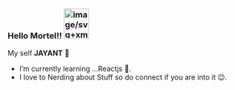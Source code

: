 ### Hello Mortel!! <img src="https://cdn.pixabay.com/photo/2016/08/16/10/18/dragon-1597583_960_720.png" width="50" height="60" alt="image/svg+xml"></img>
My self __JAYANT__ 👦
- I’m currently learning ...Reactjs 🤠.
- I love to Nerding about Stuff so do connect if you are into it 😉.
<!--
**ryuk-jayant/ryuk-jayant** is a ✨ _special_ ✨ repository because its `README.md` (this file) appears on your GitHub profile.

Here are some ideas to get you started:

- 🔭 I’m currently working on ...
- 🌱 I’m currently learning ...
- 👯 I’m looking to collaborate on ...
- 🤔 I’m looking for help with ...
- 💬 Ask me about ...
- 📫 How to reach me: ...
- 😄 Pronouns: ...
- ⚡ Fun fact: ...
-->
